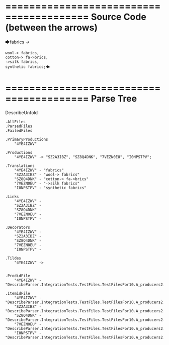 ========================================
Source Code (between the arrows)
========================================

🡆fabrics ->

	wool-> fabrics,
	cotton-> fa->brics,
	->silk fabrics,
	synthetic fabrics;🡄

========================================
Parse Tree
========================================
DescribeUnfold

    .AllFiles
    .ParsedFiles
    .FailedFiles

    .PrimaryProductions
        "4YE4IZWV" 

    .Productions
        "4YE4IZWV" -> "SZ2A3IBZ", "SZ8Q4DNK", "7VEZN0EU", "I0NPSTPV";

    .Translations
        "4YE4IZWV" - "fabrics"
        "SZ2A3IBZ" - "wool-> fabrics"
        "SZ8Q4DNK" - "cotton-> fa->brics"
        "7VEZN0EU" - "->silk fabrics"
        "I0NPSTPV" - "synthetic fabrics"

    .Links
        "4YE4IZWV" - 
        "SZ2A3IBZ" - 
        "SZ8Q4DNK" - 
        "7VEZN0EU" - 
        "I0NPSTPV" - 

    .Decorators
        "4YE4IZWV" - 
        "SZ2A3IBZ" - 
        "SZ8Q4DNK" - 
        "7VEZN0EU" - 
        "I0NPSTPV" - 

    .Tildes
        "4YE4IZWV" -> 


    .ProdidFile
        "4YE4IZWV" - "DescribeParser.IntegrationTests.TestFiles.TestFilesFor10.A_producers2.ds"

    .ItemidFile
        "4YE4IZWV" - "DescribeParser.IntegrationTests.TestFiles.TestFilesFor10.A_producers2.ds"
        "SZ2A3IBZ" - "DescribeParser.IntegrationTests.TestFiles.TestFilesFor10.A_producers2.ds"
        "SZ8Q4DNK" - "DescribeParser.IntegrationTests.TestFiles.TestFilesFor10.A_producers2.ds"
        "7VEZN0EU" - "DescribeParser.IntegrationTests.TestFiles.TestFilesFor10.A_producers2.ds"
        "I0NPSTPV" - "DescribeParser.IntegrationTests.TestFiles.TestFilesFor10.A_producers2.ds"

